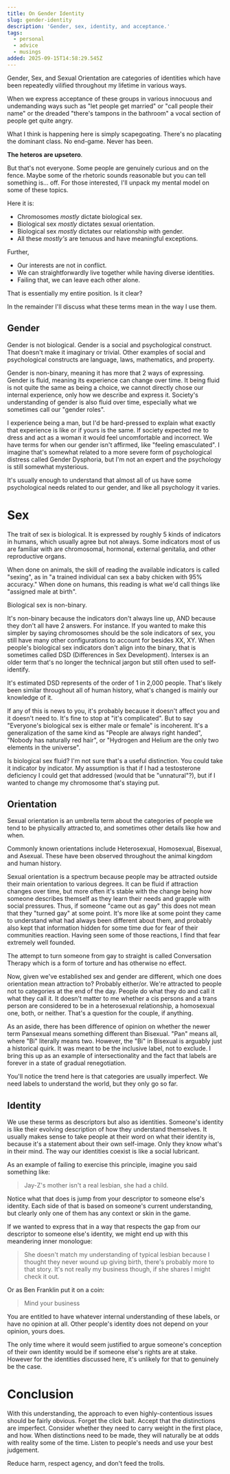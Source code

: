 ```yaml
---
title: On Gender Identity
slug: gender-identity
description: 'Gender, sex, identity, and acceptance.'
tags:
  - personal
  - advice
  - musings
added: 2025-09-15T14:58:29.545Z
---
```


Gender, Sex, and Sexual Orientation are categories of identities which have been repeatedly vilified throughout my lifetime in various ways.

When we express acceptance of these groups in various innocuous and undemanding ways such as "let people get married" or "call people their name" or the dreaded "there's tampons in the bathroom" a vocal section of people get quite angry.

What I think is happening here is simply scapegoating. There's no placating the dominant class. No end-game. Never has been.

**The heteros are upsetero**.

But that's not everyone. Some people are genuinely curious and on the fence. Maybe some of the rhetoric sounds reasonable but you can tell something is... off. For those interested, I'll unpack my mental model on some of these topics.

Here it is:

* Chromosomes *mostly* dictate biological sex.
* Biological sex *mostly* dictates sexual orientation.
* Biological sex *mostly* dictates our relationship with gender.
* All these *mostly's* are tenuous and have meaningful exceptions.

Further,

* Our interests are not in conflict.
* We can straightforwardly live together while having diverse identities.
* Failing that, we can leave each other alone.

That is essentially my entire position. Is it clear?

In the remainder I'll discuss what these terms mean in the way I use them.

## Gender

Gender is not biological. Gender is a social and psychological construct. That doesn't make it imaginary or trivial. Other examples of social and psychological constructs are language, laws, mathematics, and property.

Gender is non-binary, meaning it has more that 2 ways of expressing. Gender is fluid, meaning its experience can change over time. It being fluid is not quite the same as being a choice, we cannot directly chose our internal experience, only how we describe and express it. Society's understanding of gender is also fluid over time, especially what we sometimes call our "gender roles".

I experience being a man, but I'd be hard-pressed to explain what exactly that experience is like or if yours is the same. If society expected me to dress and act as a woman it would feel uncomfortable and incorrect. We have terms for when our gender isn't affirmed, like "feeling emasculated". I imagine that's somewhat related to a more severe form of psychological distress called Gender Dysphoria, but I'm not an expert and the psychology is still somewhat mysterious.

It's usually enough to understand that almost all of us have some psychological needs related to our gender, and like all psychology it varies.

# Sex

The trait of sex is biological. It is expressed by roughly 5 kinds of indicators in humans, which usually agree but not always. Some indicators most of us are familiar with are chromosomal, hormonal, external genitalia, and other reproductive organs.

When done on animals, the skill of reading the available indicators is called "sexing", as in "a trained individual can sex a baby chicken with 95% accuracy." When done on humans, this reading is what we'd call things like "assigned male at birth".

Biological sex is non-binary.

It's non-binary because the indicators don't always line up, AND because they don't all have 2 answers. For instance. If you wanted to make this simpler by saying chromosomes should be the sole indicators of sex, you still have many other configurations to account for besides XX, XY. When people's biological sex indicators don't align into the binary, that is sometimes called DSD (Differences in Sex Development). Intersex is an older term that's no longer the technical jargon but still often used to self-identify.

It's estimated DSD represents of the order of 1 in 2,000 people. That's likely been similar throughout all of human history, what's changed is mainly our knowledge of it.

If any of this is news to you, it's probably because it doesn't affect you and it doesn't need to. It's fine to stop at "it's complicated". But to say "Everyone's biological sex is either male or female" is incoherent. It's a generalization of the same kind as "People are always right handed", "Nobody has naturally red hair", or "Hydrogen and Helium are the only two elements in the universe".

Is biological sex fluid? I'm not sure that's a useful distinction. You could take it indicator by indicator. My assumption is that if I had a testosterone deficiency I could get that addressed (would that be "unnatural"?), but if I wanted to change my chromosome that's staying put.

## Orientation

Sexual orientation is an umbrella term about the categories of people we tend to be physically attracted to, and sometimes other details like how and when.

Commonly known orientations include Heterosexual, Homosexual, Bisexual, and Asexual. These have been observed throughout the animal kingdom and human history.

Sexual orientation is a spectrum because people may be attracted outside their main orientation to various degrees. It can be fluid if attraction changes over time, but more often it's stable with the change being how someone describes themself as they learn their needs and grapple with social pressures. Thus, if someone "came out as gay" this does not mean that they "turned gay" at some point. It's more like at some point they came to understand what had always  been different about them, and probably also kept that information hidden for some time due for fear of their communities reaction. Having seen some of those reactions, I find that fear extremely well founded.

The attempt to turn someone from gay to straight is called Conversation Therapy which is a form of torture and has otherwise no effect.

Now, given we've established sex and gender are different, which one does orientation mean attraction to? Probably either/or. We're attracted to people not to categories at the end of the day. People do what they do and call it what they call it. It doesn't matter to me whether a cis persons and a trans person are considered to be in a heterosexual relationship, a homosexual one, both, or neither. That's a question for the couple, if anything.

As an aside, there has been difference of opinion on whether the newer term Pansexual means something different than Bisexual. "Pan" means all, where "Bi" literally means two. However, the "Bi" in Bisexual is arguably just a historical quirk. It was meant to be the inclusive label, not to exclude. I bring this up as an example of intersectionality and the fact that labels are forever in a state of gradual renegotiation.

You'll notice the trend here is that categories are usually imperfect. We need labels to understand the world, but they only go so far.

## Identity

We use these terms as descriptors but also as identities. Someone's identity is like their evolving description of how they understand themselves. It usually makes sense to take people at their word on what their identity is, because it's a statement about their own self-image. Only they know what's in their mind. The way our identities coexist is like a social lubricant.

As an example of failing to exercise this principle, imagine you said something like:

> Jay-Z's mother isn't a real lesbian, she had a child.

Notice what that does is jump from your descriptor to someone else's identity. Each side of that is based on someone's current understanding, but clearly only one of them has any context or skin in the game.

If we wanted to express that in a way that respects the gap from our descriptor to someone else's identity, we might end up with this meandering inner monologue:

> She doesn't match my understanding of typical lesbian because I thought they never wound up giving birth, there's probably more to that story. It's not really my business though, if she shares I might check it out.

Or as Ben Franklin put it on a coin:

> Mind your business

You are entitled to have whatever internal understanding of these labels, or have no opinion at all. Other people's identity does not depend on your opinion, yours does.

The only time where it would seem justified to argue someone's conception of their own identity would be if someone else's rights are at stake. However for the identities discussed here, it's unlikely for that to genuinely be the case.

# Conclusion

With this understanding, the approach to even highly-contentious issues should be fairly obvious. Forget the click bait. Accept that the distinctions are imperfect. Consider whether they need to carry weight in the first place, and how. When distinctions need to be made, they will naturally be at odds with reality some of the time. Listen to people's needs and use your best judgement.

Reduce harm, respect agency, and don't feed the trolls.
